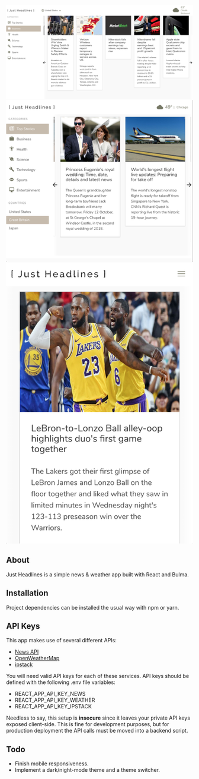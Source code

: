 ![Just Headlines desktop screenshot](https://github.com/JwJason/just-headlines/blob/master/screenshot-desktop.png)
![Just Headlines tablet screenshot](https://github.com/JwJason/just-headlines/blob/master/screenshot-tablet.png)
![Just Headlines mobile screenshot](https://github.com/JwJason/just-headlines/blob/master/screenshot-mobile.png)

## About

Just Headlines is a simple news & weather app built with React and Bulma. 

## Installation

Project dependencies can be installed the usual way with npm or yarn.

## API Keys

This app makes use of several different APIs:

- [News API](https://newsapi.org/)
- [OpenWeatherMap](https://openweathermap.org/)
- [ipstack](https://ipstack.com/)

You will need valid API keys for each of these services. API keys should be defined with the following .env file variables:

- REACT_APP_API_KEY_NEWS
- REACT_APP_API_KEY_WEATHER
- REACT_APP_API_KEY_IPSTACK

Needless to say, this setup is **insecure** since it leaves your private API keys exposed client-side. This is fine for development purposes, but for production deployment the API calls must be moved into a backend script.

## Todo

- Finish mobile responsiveness.
- Implement a dark/night-mode theme and a theme switcher.

